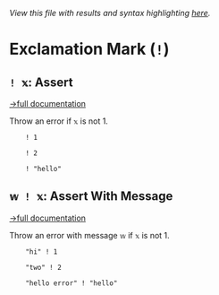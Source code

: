 *View this file with results and syntax highlighting [here](https://saltytine.github.io/BQN/help/assert_assertwithmessage.html).*

# Exclamation Mark (`!`)

## `! 𝕩`: Assert
[→full documentation](../doc/assert.md#assert)

Throw an error if `𝕩` is not 1.

        ! 1

        ! 2

        ! "hello"




## `𝕨 ! 𝕩`: Assert With Message
[→full documentation](../doc/assert.md#assert)

Throw an error with message `𝕨` if `𝕩` is not 1.

        "hi" ! 1

        "two" ! 2

        "hello error" ! "hello"
